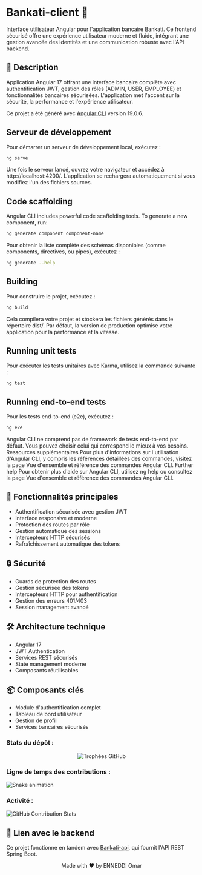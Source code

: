 # Bankati-client 🏦

Interface utilisateur Angular pour l'application bancaire Bankati. Ce frontend sécurisé offre une expérience utilisateur moderne et fluide, intégrant une gestion avancée des identités et une communication robuste avec l'API backend.

## 🎯 Description

Application Angular 17 offrant une interface bancaire complète avec authentification JWT, gestion des rôles (ADMIN, USER, EMPLOYEE) et fonctionnalités bancaires sécurisées. L'application met l'accent sur la sécurité, la performance et l'expérience utilisateur.

Ce projet a été généré avec [Angular CLI](https://github.com/angular/angular-cli) version 19.0.6.

## Serveur de développement

Pour démarrer un serveur de développement local, exécutez :

```bash
ng serve
```

Une fois le serveur lancé, ouvrez votre navigateur et accédez à http://localhost:4200/. L'application se rechargera automatiquement si vous modifiez l'un des fichiers sources.

## Code scaffolding

Angular CLI includes powerful code scaffolding tools. To generate a new component, run:

```bash
ng generate component component-name
```

Pour obtenir la liste complète des schémas disponibles (comme components, directives, ou pipes), exécutez :

```bash
ng generate --help
```

## Building

Pour construire le projet, exécutez :

```bash
ng build
```

Cela compilera votre projet et stockera les fichiers générés dans le répertoire dist/. Par défaut, la version de production optimise votre application pour la performance et la vitesse.

## Running unit tests

Pour exécuter les tests unitaires avec Karma, utilisez la commande suivante :

```bash
ng test
```

## Running end-to-end tests

Pour les tests end-to-end (e2e), exécutez :

```bash
ng e2e
```

Angular CLI ne comprend pas de framework de tests end-to-end par défaut. Vous pouvez choisir celui qui correspond le mieux à vos besoins.
Ressources supplémentaires
Pour plus d'informations sur l'utilisation d'Angular CLI, y compris les références détaillées des commandes, visitez la page Vue d'ensemble et référence des commandes Angular CLI.
Further help
Pour obtenir plus d'aide sur Angular CLI, utilisez ng help ou consultez la page Vue d'ensemble et référence des commandes Angular CLI.

## 🚀 Fonctionnalités principales

- Authentification sécurisée avec gestion JWT
- Interface responsive et moderne
- Protection des routes par rôle
- Gestion automatique des sessions
- Intercepteurs HTTP sécurisés
- Rafraîchissement automatique des tokens

## 🔒 Sécurité

- Guards de protection des routes
- Gestion sécurisée des tokens
- Intercepteurs HTTP pour authentification
- Gestion des erreurs 401/403
- Session management avancé

## 🛠️ Architecture technique

- Angular 17
- JWT Authentication
- Services REST sécurisés
- State management moderne
- Composants réutilisables

## 📦 Composants clés

- Module d'authentification complet
- Tableau de bord utilisateur
- Gestion de profil
- Services bancaires sécurisés

### Stats du dépôt :
<p align="center">
<img src="https://github-profile-trophy.vercel.app/?username=votre-username&theme=darkhub&margin-w=15" alt="Trophées GitHub"/>
</p>

### Ligne de temps des contributions :
![Snake animation](https://github.com/votre-username/votre-username/blob/output/github-contribution-grid-snake.svg)

### Activité :
![GitHub Contribution Stats](https://github-contribution-stats.vercel.app/api/?username=ENNEDDI-Omar)

## 🔗 Lien avec le backend

Ce projet fonctionne en tandem avec [Bankati-api](https://github.com/ENNEDDI-Omar/Bankati-api.git), qui fournit l'API REST Spring Boot.
<div align="center">
Made with ❤️ by ENNEDDI Omar
</div>

